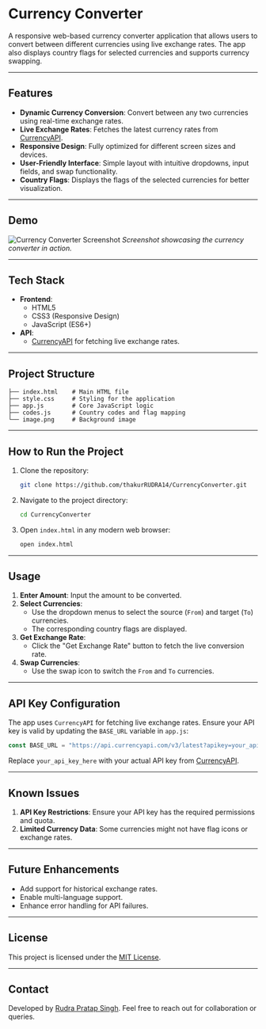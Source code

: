 # Currency Converter

A responsive web-based currency converter application that allows users to convert between different currencies using live exchange rates. The app also displays country flags for selected currencies and supports currency swapping.

---

## Features

- **Dynamic Currency Conversion**: Convert between any two currencies using real-time exchange rates.
- **Live Exchange Rates**: Fetches the latest currency rates from [CurrencyAPI](https://currencyapi.com/).
- **Responsive Design**: Fully optimized for different screen sizes and devices.
- **User-Friendly Interface**: Simple layout with intuitive dropdowns, input fields, and swap functionality.
- **Country Flags**: Displays the flags of the selected currencies for better visualization.

---

## Demo

![Currency Converter Screenshot](https://res.cloudinary.com/rudra-backend/image/upload/v1736359694/41223aff-36f3-4547-a0e7-6d964cbacb18.png) 
_Screenshot showcasing the currency converter in action._

---

## Tech Stack

- **Frontend**:
  - HTML5
  - CSS3 (Responsive Design)
  - JavaScript (ES6+)
- **API**:
  - [CurrencyAPI](https://currencyapi.com/) for fetching live exchange rates.

---

## Project Structure

```plaintext
├── index.html    # Main HTML file
├── style.css     # Styling for the application
├── app.js        # Core JavaScript logic
├── codes.js      # Country codes and flag mapping
└── image.png     # Background image
```

---

## How to Run the Project

1. Clone the repository:
   ```bash
   git clone https://github.com/thakurRUDRA14/CurrencyConverter.git
   ```

2. Navigate to the project directory:
   ```bash
   cd CurrencyConverter
   ```

3. Open `index.html` in any modern web browser:
   ```bash
   open index.html
   ```

---

## Usage

1. **Enter Amount**: Input the amount to be converted.
2. **Select Currencies**:
   - Use the dropdown menus to select the source (`From`) and target (`To`) currencies.
   - The corresponding country flags are displayed.
3. **Get Exchange Rate**:
   - Click the "Get Exchange Rate" button to fetch the live conversion rate.
4. **Swap Currencies**:
   - Use the swap icon to switch the `From` and `To` currencies.

---

## API Key Configuration

The app uses `CurrencyAPI` for fetching live exchange rates. Ensure your API key is valid by updating the `BASE_URL` variable in `app.js`:

```javascript
const BASE_URL = "https://api.currencyapi.com/v3/latest?apikey=your_api_key_here";
```

Replace `your_api_key_here` with your actual API key from [CurrencyAPI](https://currencyapi.com/).

---

## Known Issues

1. **API Key Restrictions**: Ensure your API key has the required permissions and quota.
2. **Limited Currency Data**: Some currencies might not have flag icons or exchange rates.

---

## Future Enhancements

- Add support for historical exchange rates.
- Enable multi-language support.
- Enhance error handling for API failures.

---

## License

This project is licensed under the [MIT License](LICENSE).

---

## Contact

Developed by [Rudra Pratap Singh](https://github.com/thakurRUDRA14). Feel free to reach out for collaboration or queries.
